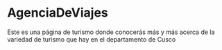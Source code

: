 # AgenciaDeViajes
Este es una página de turismo donde conocerás más y más acerca de la variedad de turismo que hay en el departamento de Cusco
